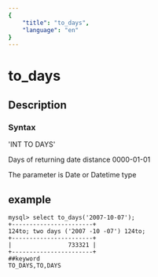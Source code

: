 ```yaml
---
{
    "title": "to_days",
    "language": "en"
}
---
```


# to_days
## Description
### Syntax

'INT TO DAYS'


Days of returning date distance 0000-01-01

The parameter is Date or Datetime type

## example

```
mysql> select to_days('2007-10-07');
+-----------------------+
124to; two days ('2007 -10 -07') 124to;
+-----------------------+
|                733321 |
+-----------------------+
##keyword
TO_DAYS,TO,DAYS
